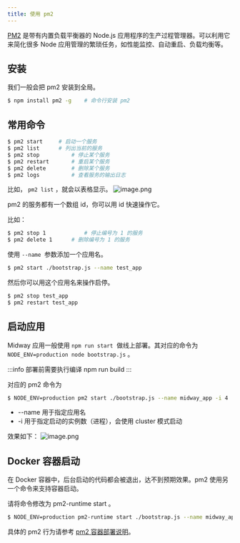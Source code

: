 ```yaml
---
title: 使用 pm2
---
```


[PM2](https://github.com/Unitech/pm2) 是带有内置负载平衡器的 Node.js 应用程序的生产过程管理器。可以利用它来简化很多 Node 应用管理的繁琐任务，如性能监控、自动重启、负载均衡等。

## 安装

我们一般会把 pm2 安装到全局。

```bash
$ npm install pm2 -g    # 命令行安装 pm2
```

## 常用命令

```bash
$ pm2 start   	# 启动一个服务
$ pm2 list    	# 列出当前的服务
$ pm2 stop			# 停止某个服务
$ pm2 restart		# 重启某个服务
$ pm2 delete		# 删除某个服务
$ pm2 logs			# 查看服务的输出日志
```

比如， `pm2 list` ，就会以表格显示。
![image.png](https://cdn.nlark.com/yuque/0/2021/png/501408/1616560437389-b193a0d0-b463-49f1-a347-8dec20e7504d.png#align=left&display=inline&height=310&margin=%5Bobject%20Object%5D&name=image.png&originHeight=310&originWidth=1065&size=165090&status=done&style=none&width=1065)

pm2 的服务都有一个数组 id，你可以用 id 快速操作它。

比如：

```bash
$ pm2 stop 1			# 停止编号为 1 的服务
$ pm2 delete 1		# 删除编号为 1 的服务
```

使用 `--name`  参数添加一个应用名。

```bash
$ pm2 start ./bootstrap.js --name test_app
```

然后你可以用这个应用名来操作启停。

```bash
$ pm2 stop test_app
$ pm2 restart test_app
```

## 启动应用

Midway 应用一般使用 `npm run start`  做线上部署。其对应的命令为 `NODE_ENV=production node bootstrap.js` 。

:::info
部署前需要执行编译 npm run build
:::

对应的 pm2 命令为

```bash
$ NODE_ENV=production pm2 start ./bootstrap.js --name midway_app -i 4
```

- --name 用于指定应用名
- -i 用于指定启动的实例数（进程），会使用 cluster 模式启动

效果如下：
![image.png](https://cdn.nlark.com/yuque/0/2021/png/501408/1616562075255-088155ee-7c4f-4eae-b5c5-db826f78b519.png#align=left&display=inline&height=189&margin=%5Bobject%20Object%5D&name=image.png&originHeight=189&originWidth=1008&size=48357&status=done&style=none&width=1008)

## Docker 容器启动

在 Docker 容器中，后台启动的代码都会被退出，达不到预期效果。pm2 使用另一个命令来支持容器启动。

请将命令修改为 pm2-runtime start 。

```bash
$ NODE_ENV=production pm2-runtime start ./bootstrap.js --name midway_app -i 4
```

具体的 pm2 行为请参考 [pm2 容器部署说明](https://www.npmjs.com/package/pm2#container-support)。
